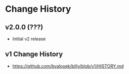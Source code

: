# Change History

## v2.0.0 (???)

* Initial v2 release

## v1 Change History

* https://github.com/bvalosek/billy/blob/v1/HISTORY.md
